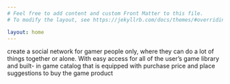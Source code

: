 ```yaml
---
# Feel free to add content and custom Front Matter to this file.
# To modify the layout, see https://jekyllrb.com/docs/themes/#overriding-theme-defaults

layout: home
---
```


create a social network for gamer people only, where they can do a lot of things together or alone. With easy access for all of the user’s game library and built- in game catalog that is equipped with purchase price and place suggestions to buy the game product